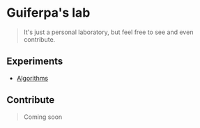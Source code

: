 # Guiferpa's lab
> It's just a personal laboratory, but feel free to see and even contribute.

## Experiments
- [Algorithms](https://github.com/guiferpa/labs/tree/master/algorithms)

## Contribute
> Coming soon
